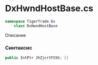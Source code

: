 
# DxHwndHostBase.cs
```csharp
namespace TigerTrade.Dx  
    class DxHwndHostBase
```

Описание

### Синтаксис
```csharp
public IntPtr JhZjcrtFS5G; {}
```
